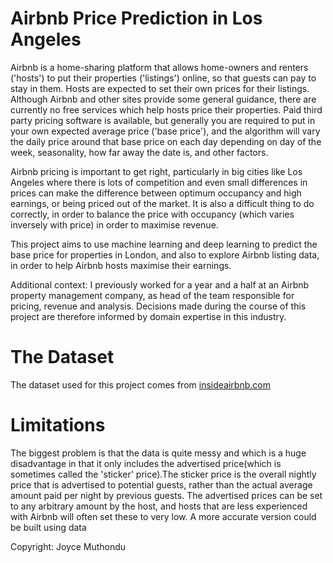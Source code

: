 # Airbnb Price Prediction in Los Angeles
Airbnb is a home-sharing platform that allows home-owners and renters ('hosts') to put their properties ('listings') online, so that guests can pay to stay in them. Hosts are expected to set their own prices for their listings. Although Airbnb and other sites provide some general guidance, there are currently no free services which help hosts price their properties. Paid third party pricing software is available, but generally you are required to put in your own expected average price ('base price'), and the algorithm will vary the daily price around that base price on each day depending on day of the week, seasonality, how far away the date is, and other factors.

Airbnb pricing is important to get right, particularly in big cities like Los Angeles where there is lots of competition and even small differences in prices can make the difference between optimum occupancy and high earnings, or being priced out of the market. It is also a difficult thing to do correctly, in order to balance the price with occupancy (which varies inversely with price) in order to maximise revenue.

This project aims to use machine learning and deep learning to predict the base price for properties in London, and also to explore Airbnb listing data, in order to help Airbnb hosts maximise their earnings.

Additional context: I previously worked for a year and a half at an Airbnb property management company, as head of the team responsible for pricing, revenue and analysis. Decisions made during the course of this project are therefore informed by domain expertise in this industry.

# The Dataset
The dataset used for this project comes from [insideairbnb.com](http://insideairbnb.com/get-the-data.html)

# Limitations
The biggest problem is that the data is quite messy and which is a huge disadvantage in that it only includes the advertised price(which is sometimes called the 'sticker' price).The sticker price is the overall nightly price that is advertised to potential guests, rather than the actual average amount paid per night by previous guests. The advertised prices can be set to any arbitrary amount by the host, and hosts that are less experienced with Airbnb will often set these to very low. 
A more accurate version could be built using data

Copyright: Joyce Muthondu
          
